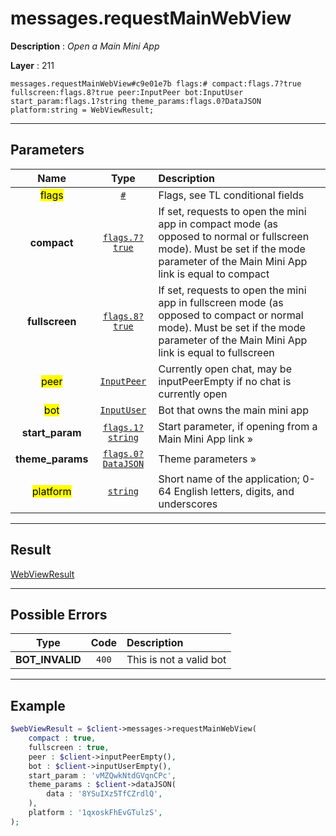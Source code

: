 # messages.requestMainWebView

**Description** : *Open a Main Mini App*

**Layer** : 211

```tl
messages.requestMainWebView#c9e01e7b flags:# compact:flags.7?true fullscreen:flags.8?true peer:InputPeer bot:InputUser start_param:flags.1?string theme_params:flags.0?DataJSON platform:string = WebViewResult;
```

---

## Parameters

| Name | Type | Description |
| :---: | :---: | :--- |
| <mark>flags</mark> | [`#`](type/#) | Flags, see TL conditional fields |
| **compact** | [`flags.7?true`](type/true) | If set, requests to open the mini app in compact mode (as opposed to normal or fullscreen mode). Must be set if the mode parameter of the Main Mini App link is equal to compact |
| **fullscreen** | [`flags.8?true`](type/true) | If set, requests to open the mini app in fullscreen mode (as opposed to compact or normal mode). Must be set if the mode parameter of the Main Mini App link is equal to fullscreen |
| <mark>peer</mark> | [`InputPeer`](type/InputPeer) | Currently open chat, may be inputPeerEmpty if no chat is currently open |
| <mark>bot</mark> | [`InputUser`](type/InputUser) | Bot that owns the main mini app |
| **start_param** | [`flags.1?string`](type/string) | Start parameter, if opening from a Main Mini App link » |
| **theme_params** | [`flags.0?DataJSON`](type/DataJSON) | Theme parameters » |
| <mark>platform</mark> | [`string`](type/string) | Short name of the application; 0-64 English letters, digits, and underscores |

---

## Result

[WebViewResult](type/WebViewResult)

---

## Possible Errors

| Type | Code | Description |
| :---: | :---: | :--- |
| **BOT_INVALID** | `400` | This is not a valid bot |

---

## Example

```php
$webViewResult = $client->messages->requestMainWebView(
	compact : true,
	fullscreen : true,
	peer : $client->inputPeerEmpty(),
	bot : $client->inputUserEmpty(),
	start_param : 'vMZQwkNtdGVqnCPc',
	theme_params : $client->dataJSON(
		data : '8YSuIXz5TfCZrdlQ',
	),
	platform : '1qxoskFhEvGTulzS',
);
```
